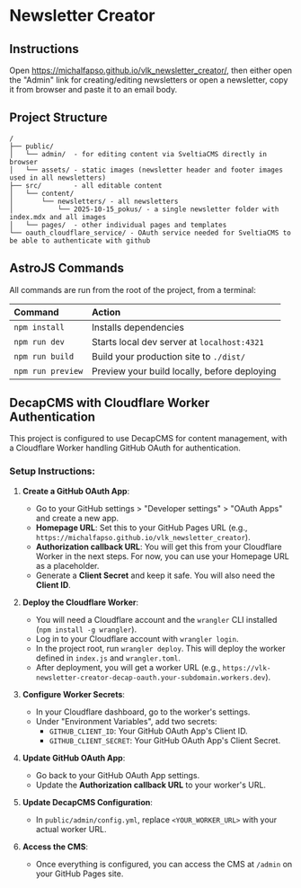 # Newsletter Creator

## Instructions

Open https://michalfapso.github.io/vlk_newsletter_creator/, then either open the "Admin" link for creating/editing newsletters or open a newsletter, copy it from browser and paste it to an email body.

## Project Structure

```text
/
├── public/
│   └── admin/  - for editing content via SveltiaCMS directly in browser
│   └── assets/ - static images (newsletter header and footer images used in all newsletters)
├── src/        - all editable content
│   └── content/
│       └── newsletters/ - all newsletters
│           └── 2025-10-15_pokus/ - a single newsletter folder with index.mdx and all images
│   └── pages/  - other individual pages and templates
└── oauth_cloudflare_service/ - OAuth service needed for SveltiaCMS to be able to authenticate with github
```

## AstroJS Commands

All commands are run from the root of the project, from a terminal:

| Command                   | Action                                           |
| :------------------------ | :----------------------------------------------- |
| `npm install`             | Installs dependencies                            |
| `npm run dev`             | Starts local dev server at `localhost:4321`      |
| `npm run build`           | Build your production site to `./dist/`          |
| `npm run preview`         | Preview your build locally, before deploying     |

## DecapCMS with Cloudflare Worker Authentication

This project is configured to use DecapCMS for content management, with a Cloudflare Worker handling GitHub OAuth for authentication.

### Setup Instructions:

1.  **Create a GitHub OAuth App**:
    *   Go to your GitHub settings > "Developer settings" > "OAuth Apps" and create a new app.
    *   **Homepage URL**: Set this to your GitHub Pages URL (e.g., `https://michalfapso.github.io/vlk_newsletter_creator`).
    *   **Authorization callback URL**: You will get this from your Cloudflare Worker in the next steps. For now, you can use your Homepage URL as a placeholder.
    *   Generate a **Client Secret** and keep it safe. You will also need the **Client ID**.

2.  **Deploy the Cloudflare Worker**:
    *   You will need a Cloudflare account and the `wrangler` CLI installed (`npm install -g wrangler`).
    *   Log in to your Cloudflare account with `wrangler login`.
    *   In the project root, run `wrangler deploy`. This will deploy the worker defined in `index.js` and `wrangler.toml`.
    *   After deployment, you will get a worker URL (e.g., `https://vlk-newsletter-creator-decap-oauth.your-subdomain.workers.dev`).

3.  **Configure Worker Secrets**:
    *   In your Cloudflare dashboard, go to the worker's settings.
    *   Under "Environment Variables", add two secrets:
        *   `GITHUB_CLIENT_ID`: Your GitHub OAuth App's Client ID.
        *   `GITHUB_CLIENT_SECRET`: Your GitHub OAuth App's Client Secret.

4.  **Update GitHub OAuth App**:
    *   Go back to your GitHub OAuth App settings.
    *   Update the **Authorization callback URL** to your worker's URL.

5.  **Update DecapCMS Configuration**:
    *   In `public/admin/config.yml`, replace `<YOUR_WORKER_URL>` with your actual worker URL.

6.  **Access the CMS**:
    *   Once everything is configured, you can access the CMS at `/admin` on your GitHub Pages site.